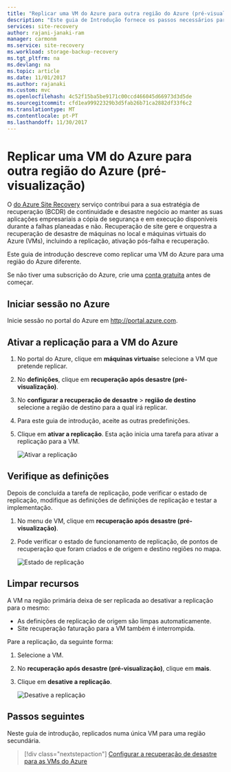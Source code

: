 ```yaml
---
title: "Replicar uma VM do Azure para outra região do Azure (pré-visualização)"
description: "Este guia de Introdução fornece os passos necessários para replicar uma VM do Azure com uma região do Azure numa região diferente."
services: site-recovery
author: rajani-janaki-ram
manager: carmonm
ms.service: site-recovery
ms.workload: storage-backup-recovery
ms.tgt_pltfrm: na
ms.devlang: na
ms.topic: article
ms.date: 11/01/2017
ms.author: rajanaki
ms.custom: mvc
ms.openlocfilehash: 4c52f15ba5be9171c00ccd466045d66973d3d5de
ms.sourcegitcommit: cfd1ea99922329b3d5fab26b71ca2882df33f6c2
ms.translationtype: MT
ms.contentlocale: pt-PT
ms.lasthandoff: 11/30/2017
---
```

# <a name="replicate-an-azure-vm-to-another-azure-region-preview"></a>Replicar uma VM do Azure para outra região do Azure (pré-visualização)

O [do Azure Site Recovery](../site-recovery-overview.md) serviço contribui para a sua estratégia de recuperação (BCDR) de continuidade e desastre negócio ao manter as suas aplicações empresariais a cópia de segurança e em execução disponíveis durante a falhas planeadas e não. Recuperação de site gere e orquestra a recuperação de desastre de máquinas no local e máquinas virtuais do Azure (VMs), incluindo a replicação, ativação pós-falha e recuperação.

Este guia de introdução descreve como replicar uma VM do Azure para uma região do Azure diferente.

Se não tiver uma subscrição do Azure, crie uma [conta gratuita](https://azure.microsoft.com/free/?WT.mc_id=A261C142F) antes de começar.

## <a name="log-in-to-azure"></a>Iniciar sessão no Azure

Inicie sessão no portal do Azure em http://portal.azure.com.

## <a name="enable-replication-for-the-azure-vm"></a>Ativar a replicação para a VM do Azure

1. No portal do Azure, clique em **máquinas virtuais**e selecione a VM que pretende replicar.

2. No **definições**, clique em **recuperação após desastre (pré-visualização)**.
3. No **configurar a recuperação de desastre** > **região de destino** selecione a região de destino para a qual irá replicar.
4. Para este guia de introdução, aceite as outras predefinições.
5. Clique em **ativar a replicação**. Esta ação inicia uma tarefa para ativar a replicação para a VM.

    ![Ativar a replicação](media/azure-to-azure-quickstart/enable-replication1.png)



## <a name="verify-settings"></a>Verifique as definições

Depois de concluída a tarefa de replicação, pode verificar o estado de replicação, modifique as definições de definições de replicação e testar a implementação.

1. No menu de VM, clique em **recuperação após desastre (pré-visualização)**.
2. Pode verificar o estado de funcionamento de replicação, de pontos de recuperação que foram criados e de origem e destino regiões no mapa.

   ![Estado de replicação](media/azure-to-azure-quickstart/replication-status.png)

## <a name="clean-up-resources"></a>Limpar recursos

A VM na região primária deixa de ser replicada ao desativar a replicação para o mesmo:

- As definições de replicação de origem são limpas automaticamente.
- Site recuperação faturação para a VM também é interrompida.

Pare a replicação, da seguinte forma:

1. Selecione a VM.
2. No **recuperação após desastre (pré-visualização)**, clique em **mais**.
3. Clique em **desative a replicação**.

   ![Desative a replicação](media/azure-to-azure-quickstart/disable2-replication.png)

## <a name="next-steps"></a>Passos seguintes

Neste guia de introdução, replicados numa única VM para uma região secundária.

> [!div class="nextstepaction"]
> [Configurar a recuperação de desastre para as VMs do Azure](azure-to-azure-tutorial-enable-replication.md)
